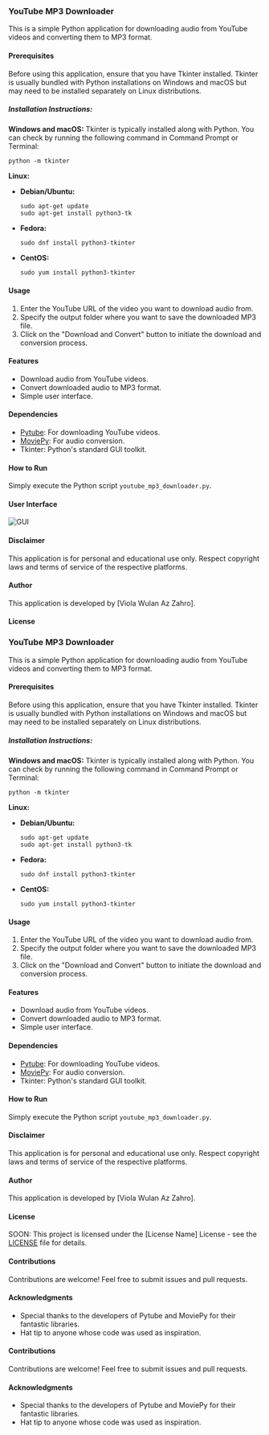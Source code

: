 ### YouTube MP3 Downloader

This is a simple Python application for downloading audio from YouTube videos and converting them to MP3 format.

#### Prerequisites
Before using this application, ensure that you have Tkinter installed. Tkinter is usually bundled with Python installations on Windows and macOS but may need to be installed separately on Linux distributions.

##### Installation Instructions:

**Windows and macOS:**
Tkinter is typically installed along with Python. You can check by running the following command in Command Prompt or Terminal:
```
python -m tkinter
```

**Linux:**
- **Debian/Ubuntu:**
  ```
  sudo apt-get update
  sudo apt-get install python3-tk
  ```
- **Fedora:**
  ```
  sudo dnf install python3-tkinter
  ```
- **CentOS:**
  ```
  sudo yum install python3-tkinter
  ```

#### Usage
1. Enter the YouTube URL of the video you want to download audio from.
2. Specify the output folder where you want to save the downloaded MP3 file.
3. Click on the "Download and Convert" button to initiate the download and conversion process.

#### Features
- Download audio from YouTube videos.
- Convert downloaded audio to MP3 format.
- Simple user interface.

#### Dependencies
- [Pytube](https://github.com/pytube/pytube): For downloading YouTube videos.
- [MoviePy](https://github.com/Zulko/moviepy): For audio conversion.
- Tkinter: Python's standard GUI toolkit.

#### How to Run
Simply execute the Python script `youtube_mp3_downloader.py`.

#### User Interface
![GUI](https://github.com/violawa/ytmp3downloader/blob/87101dbb6b2125939391cd0c5bc43502aa11d625/GUI.png)


#### Disclaimer
This application is for personal and educational use only. Respect copyright laws and terms of service of the respective platforms.

#### Author
This application is developed by [Viola Wulan Az Zahro].

#### License
### YouTube MP3 Downloader

This is a simple Python application for downloading audio from YouTube videos and converting them to MP3 format.

#### Prerequisites
Before using this application, ensure that you have Tkinter installed. Tkinter is usually bundled with Python installations on Windows and macOS but may need to be installed separately on Linux distributions.

##### Installation Instructions:

**Windows and macOS:**
Tkinter is typically installed along with Python. You can check by running the following command in Command Prompt or Terminal:
```
python -m tkinter
```

**Linux:**
- **Debian/Ubuntu:**
  ```
  sudo apt-get update
  sudo apt-get install python3-tk
  ```
- **Fedora:**
  ```
  sudo dnf install python3-tkinter
  ```
- **CentOS:**
  ```
  sudo yum install python3-tkinter
  ```

#### Usage
1. Enter the YouTube URL of the video you want to download audio from.
2. Specify the output folder where you want to save the downloaded MP3 file.
3. Click on the "Download and Convert" button to initiate the download and conversion process.

#### Features
- Download audio from YouTube videos.
- Convert downloaded audio to MP3 format.
- Simple user interface.

#### Dependencies
- [Pytube](https://github.com/pytube/pytube): For downloading YouTube videos.
- [MoviePy](https://github.com/Zulko/moviepy): For audio conversion.
- Tkinter: Python's standard GUI toolkit.

#### How to Run
Simply execute the Python script `youtube_mp3_downloader.py`.

#### Disclaimer
This application is for personal and educational use only. Respect copyright laws and terms of service of the respective platforms.

#### Author
This application is developed by [Viola Wulan Az Zahro].

#### License
SOON: This project is licensed under the [License Name] License - see the [LICENSE](LICENSE) file for details.

#### Contributions
Contributions are welcome! Feel free to submit issues and pull requests.

#### Acknowledgments
- Special thanks to the developers of Pytube and MoviePy for their fantastic libraries.
- Hat tip to anyone whose code was used as inspiration.


#### Contributions
Contributions are welcome! Feel free to submit issues and pull requests.

#### Acknowledgments
- Special thanks to the developers of Pytube and MoviePy for their fantastic libraries.
- Hat tip to anyone whose code was used as inspiration.
